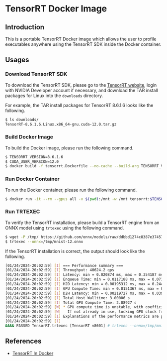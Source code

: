 # TensorRT Docker Image

## Introduction

This is a portable TensorRT Docker image which allows the user to profile executables anywhere using the TensorRT SDK inside the Docker container.

## Usages

### Download TensorRT SDK

To download the TensorRT SDK, please go to the [TensorRT website](https://developer.nvidia.com/tensorrt-download), login with NVIDIA Developer account if necessary, and download the TAR install packages for Linux into the `downloads` directory.

For example, the TAR install packages for TensorRT 8.6.1.6 looks like the following.

```bash
$ ls downloads/
TensorRT-8.6.1.6.Linux.x86_64-gnu.cuda-12.0.tar.gz
```

### Build Docker Image

To build the Docker image, please run the following command.

```bash
$ TENSORRT_VERSION=8.6.1.6
$ CUDA_USER_VERSION=12.0
$ docker build -f tensorrt.Dockerfile --no-cache --build-arg TENSORRT_VERSION=$TENSORRT_VERSION --build-arg CUDA_USER_VERSION=$CUDA_USER_VERSION --tag tensorrt:$TENSORRT_VERSION .
```

### Run Docker Container

To run the Docker container, please run the following command.

```bash
$ docker run -it --rm --gpus all -v $(pwd):/mnt -w /mnt tensorrt:$TENSORRT_VERSION
```

### Run TRTEXEC

To verify the TensorRT installation, please build a TensorRT engine from an ONNX model using `trtexec` using the following command.

```bash
$ wget -P /tmp/ https://github.com/onnx/models/raw/ddbbd1274c8387e3745778705810c340dea3d8c7/validated/vision/classification/mnist/model/mnist-12.onnx
$ trtexec --onnx=/tmp/mnist-12.onnx
```

If the TensorRT installation is correct, the output should look like the following.

```bash
[01/24/2024-20:02:59] [I] === Performance summary ===
[01/24/2024-20:02:59] [I] Throughput: 40624.2 qps
[01/24/2024-20:02:59] [I] Latency: min = 0.020874 ms, max = 0.354187 ms, mean = 0.0249536 ms, median = 0.0246582 ms, percentile(90%) = 0.0258789 ms, percentile(95%) = 0.0263672 ms, percentile(99%) = 0.0344238 ms
[01/24/2024-20:02:59] [I] Enqueue Time: min = 0.0117188 ms, max = 0.0712891 ms, mean = 0.0130411 ms, median = 0.0126343 ms, percentile(90%) = 0.0130005 ms, percentile(95%) = 0.0134277 ms, percentile(99%) = 0.0257568 ms
[01/24/2024-20:02:59] [I] H2D Latency: min = 0.00195312 ms, max = 0.244873 ms, mean = 0.00396986 ms, median = 0.00390625 ms, percentile(90%) = 0.0045166 ms, percentile(95%) = 0.00463867 ms, percentile(99%) = 0.00488281 ms
[01/24/2024-20:02:59] [I] GPU Compute Time: min = 0.0151367 ms, max = 0.348145 ms, mean = 0.0171428 ms, median = 0.0166016 ms, percentile(90%) = 0.0174561 ms, percentile(95%) = 0.0183105 ms, percentile(99%) = 0.0256348 ms
[01/24/2024-20:02:59] [I] D2H Latency: min = 0.00219727 ms, max = 0.0393066 ms, mean = 0.0038367 ms, median = 0.00402832 ms, percentile(90%) = 0.00439453 ms, percentile(95%) = 0.0045166 ms, percentile(99%) = 0.00476074 ms
[01/24/2024-20:02:59] [I] Total Host Walltime: 3.00006 s
[01/24/2024-20:02:59] [I] Total GPU Compute Time: 2.08927 s
[01/24/2024-20:02:59] [W] * GPU compute time is unstable, with coefficient of variance = 29.0605%.
[01/24/2024-20:02:59] [W]   If not already in use, locking GPU clock frequency or adding --useSpinWait may improve the stability.
[01/24/2024-20:02:59] [I] Explanations of the performance metrics are printed in the verbose logs.
[01/24/2024-20:02:59] [I]
&&&& PASSED TensorRT.trtexec [TensorRT v8601] # trtexec --onnx=/tmp/mnist-12.onnx
```

## References

- [TensorRT In Docker](https://leimao.github.io/blog/Docker-TensorRT/)
